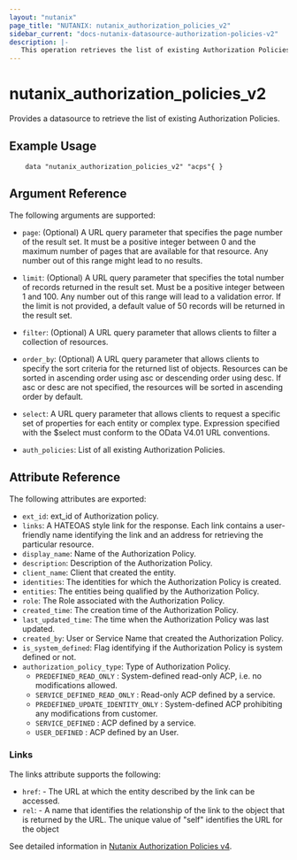 ```yaml
---
layout: "nutanix"
page_title: "NUTANIX: nutanix_authorization_policies_v2"
sidebar_current: "docs-nutanix-datasource-authorization-policies-v2"
description: |-
   This operation retrieves the list of existing Authorization Policies. 
---
```


# nutanix_authorization_policies_v2

Provides a datasource to retrieve the list of existing Authorization Policies. 

## Example Usage

```hcl
    data "nutanix_authorization_policies_v2" "acps"{ }

```

## Argument Reference

The following arguments are supported:

* `page`: (Optional) A URL query parameter that specifies the page number of the result set. It must be a positive integer between 0 and the maximum number of pages that are available for that resource. Any number out of this range might lead to no results.
* `limit`: (Optional) A URL query parameter that specifies the total number of records returned in the result set. Must be a positive integer between 1 and 100. Any number out of this range will lead to a validation error. If the limit is not provided, a default value of 50 records will be returned in the result set.
* `filter`: (Optional) A URL query parameter that allows clients to filter a collection of resources.
* `order_by`: (Optional) A URL query parameter that allows clients to specify the sort criteria for the returned list of objects. Resources can be sorted in ascending order using asc or descending order using desc. If asc or desc are not specified, the resources will be sorted in ascending order by default.
* `select`: A URL query parameter that allows clients to request a specific set of properties for each entity or complex type. Expression specified with the $select must conform to the OData V4.01 URL conventions. 

* `auth_policies`: List of all existing Authorization Policies. 

## Attribute Reference

The following attributes are exported:

* `ext_id`: ext_id of Authorization policy.
* `links`: A HATEOAS style link for the response. Each link contains a user-friendly name identifying the link and an address for retrieving the particular resource.
* `display_name`: Name of the Authorization Policy.
* `description`: Description of the Authorization Policy.
* `client_name`: Client that created the entity.
* `identities`: The identities for which the Authorization Policy is created.
* `entities`: The entities being qualified by the Authorization Policy.
* `role`: The Role associated with the Authorization Policy.
* `created_time`: The creation time of the Authorization Policy.
* `last_updated_time`: The time when the Authorization Policy was last updated.
* `created_by`: User or Service Name that created the Authorization Policy.
* `is_system_defined`: Flag identifying if the Authorization Policy is system defined or not.
* `authorization_policy_type`: Type of Authorization Policy.
    * `PREDEFINED_READ_ONLY` : System-defined read-only ACP, i.e. no modifications allowed.
    * `SERVICE_DEFINED_READ_ONLY` : Read-only ACP defined by a service.
    * `PREDEFINED_UPDATE_IDENTITY_ONLY` : System-defined ACP prohibiting any modifications from customer.
    * `SERVICE_DEFINED` : ACP defined by a service.
    * `USER_DEFINED` : ACP defined by an User.


### Links

The links attribute supports the following:

* `href`: - The URL at which the entity described by the link can be accessed.
* `rel`: - A name that identifies the relationship of the link to the object that is returned by the URL. The unique value of "self" identifies the URL for the object


See detailed information in [Nutanix Authorization Policies v4](https://developers.nutanix.com/api-reference?namespace=iam&version=v4.0.b1).
